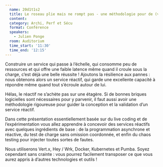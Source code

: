 ```yaml
---
  name: 20d1t1s2
  title: Le roseau plie mais ne rompt pas - une méthodologie pour de (vrais) services réactifs
  content:
  category: Archi, Perf et Sécu
  format: Conférence
  speakers: 
    - Julien Ponge
  room: Auditorium
  time_start: '11:30'
  time_end: '12:15'
---
```

Construire un service qui passe à l’échelle, qui consomme peu de ressources et qui offre une faible latence même quand il croule sous la charge, c’est déjà une belle réussite ! Ajoutons la résilience aux pannes : nous obtenons alors un service réactif, qui garde une excellente capacité à répondre même quand tout s’écroule autour de lui.

Hélas, le réactif ne s’achète pas sur une étagère. Si de bonnes briques logicielles sont nécessaires pour y parvenir, il faut aussi avoir une méthodologie rigoureuse pour guider la conception et la validation d’un service réactif.

Dans cette présentation essentiellement basée sur du live coding et de l’expérimentation vous allez apprendre à concevoir des services réactifs avec quelques ingrédients de base : de la programmation asynchrone et réactive, du test de charge sans omission coordonnée, et enfin du chaos testing pour injecter toutes sortes de fautes.

Nous utiliserons Vert.x, Hey / Wrk, Docker, Kubernetes et Pumba. Soyez cependant sans crainte : vous pourrez facilement transposer ce que vous aurez appris à d’autres technologies et outils !

